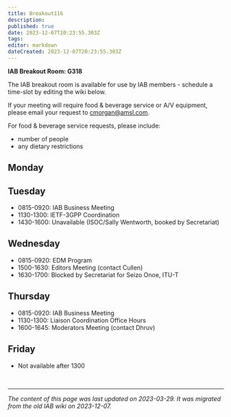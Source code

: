 ```yaml
---
title: Breakout116
description: 
published: true
date: 2023-12-07T20:23:55.303Z
tags: 
editor: markdown
dateCreated: 2023-12-07T20:23:55.303Z
---
```


**IAB Breakout Room: G318**

The IAB breakout room is available for use by IAB members - schedule a time-slot by editing the wiki below.

If your meeting will require food & beverage service or A/V equipment, please email your request to cmorgan@amsl.com.

For food & beverage service requests, please include:
- number of people
- any dietary restrictions


## Monday
## Tuesday
- 0815-0920: IAB Business Meeting
- 1130-1300: IETF-3GPP Coordination
- 1430-1600: Unavailable (ISOC/Sally Wentworth, booked by Secretariat)
## Wednesday
- 0815-0920: EDM Program
- 1500-1630: Editors Meeting (contact Cullen)
- 1630-1700: Blocked by Secretariat for Seizo Onoe, ITU-T

## Thursday
- 0815-0920: IAB Business Meeting
- 1130-1300: Liaison Coordination Office Hours
- 1600-1645: Moderators Meeting (contact Dhruv)
## Friday
- Not available after 1300

&nbsp;
&nbsp;
&nbsp;

---

*The content of this page was last updated on 2023-03-29. It was migrated from the old IAB wiki on 2023-12-07.*
